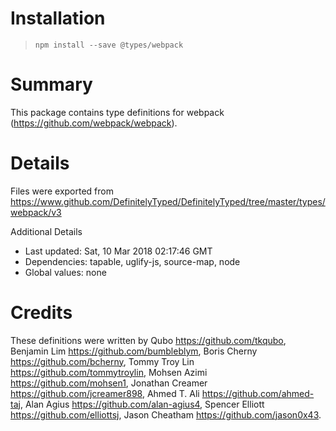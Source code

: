# Installation
> `npm install --save @types/webpack`

# Summary
This package contains type definitions for webpack (https://github.com/webpack/webpack).

# Details
Files were exported from https://www.github.com/DefinitelyTyped/DefinitelyTyped/tree/master/types/webpack/v3

Additional Details
 * Last updated: Sat, 10 Mar 2018 02:17:46 GMT
 * Dependencies: tapable, uglify-js, source-map, node
 * Global values: none

# Credits
These definitions were written by Qubo <https://github.com/tkqubo>, Benjamin Lim <https://github.com/bumbleblym>, Boris Cherny <https://github.com/bcherny>, Tommy Troy Lin <https://github.com/tommytroylin>, Mohsen Azimi <https://github.com/mohsen1>, Jonathan Creamer <https://github.com/jcreamer898>, Ahmed T. Ali <https://github.com/ahmed-taj>, Alan Agius <https://github.com/alan-agius4>, Spencer Elliott <https://github.com/elliottsj>, Jason Cheatham <https://github.com/jason0x43>.

